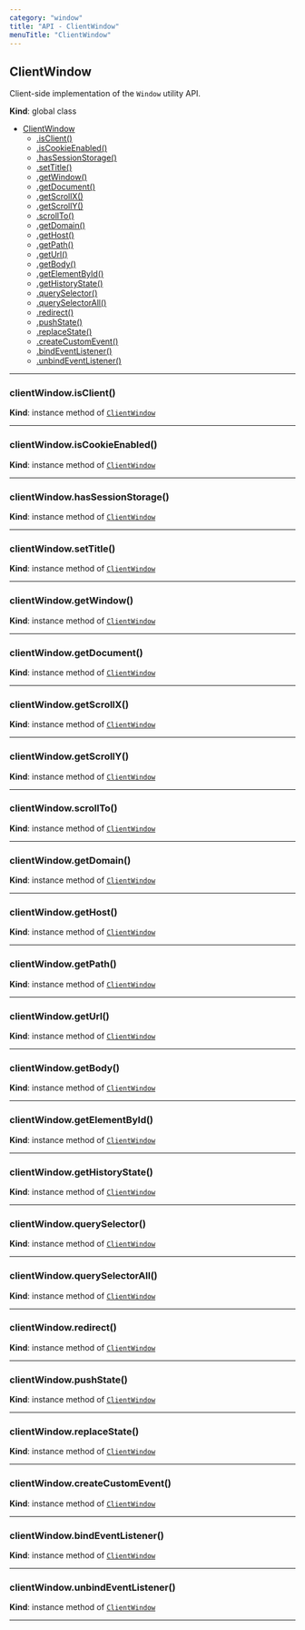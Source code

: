 ```yaml
---
category: "window"
title: "API - ClientWindow"
menuTitle: "ClientWindow"
---
```


## ClientWindow&nbsp;<a name="ClientWindow" href="https://github.com/seznam/ima/tree/17.7.0/window/ClientWindow.js#L8" target="_blank"><span class="icon"><i class="fas fa-external-link-alt fa-xs"></i></span></a>
Client-side implementation of the <code>Window</code> utility API.

**Kind**: global class  

* [ClientWindow](#ClientWindow)
    * [.isClient()](#ClientWindow+isClient)
    * [.isCookieEnabled()](#ClientWindow+isCookieEnabled)
    * [.hasSessionStorage()](#ClientWindow+hasSessionStorage)
    * [.setTitle()](#ClientWindow+setTitle)
    * [.getWindow()](#ClientWindow+getWindow)
    * [.getDocument()](#ClientWindow+getDocument)
    * [.getScrollX()](#ClientWindow+getScrollX)
    * [.getScrollY()](#ClientWindow+getScrollY)
    * [.scrollTo()](#ClientWindow+scrollTo)
    * [.getDomain()](#ClientWindow+getDomain)
    * [.getHost()](#ClientWindow+getHost)
    * [.getPath()](#ClientWindow+getPath)
    * [.getUrl()](#ClientWindow+getUrl)
    * [.getBody()](#ClientWindow+getBody)
    * [.getElementById()](#ClientWindow+getElementById)
    * [.getHistoryState()](#ClientWindow+getHistoryState)
    * [.querySelector()](#ClientWindow+querySelector)
    * [.querySelectorAll()](#ClientWindow+querySelectorAll)
    * [.redirect()](#ClientWindow+redirect)
    * [.pushState()](#ClientWindow+pushState)
    * [.replaceState()](#ClientWindow+replaceState)
    * [.createCustomEvent()](#ClientWindow+createCustomEvent)
    * [.bindEventListener()](#ClientWindow+bindEventListener)
    * [.unbindEventListener()](#ClientWindow+unbindEventListener)


* * *

### clientWindow.isClient()&nbsp;<a name="ClientWindow+isClient" href="https://github.com/seznam/ima/tree/17.7.0/window/ClientWindow.js#L16" target="_blank"><span class="icon"><i class="fas fa-external-link-alt fa-xs"></i></span></a>
**Kind**: instance method of [<code>ClientWindow</code>](#ClientWindow)  

* * *

### clientWindow.isCookieEnabled()&nbsp;<a name="ClientWindow+isCookieEnabled" href="https://github.com/seznam/ima/tree/17.7.0/window/ClientWindow.js#L23" target="_blank"><span class="icon"><i class="fas fa-external-link-alt fa-xs"></i></span></a>
**Kind**: instance method of [<code>ClientWindow</code>](#ClientWindow)  

* * *

### clientWindow.hasSessionStorage()&nbsp;<a name="ClientWindow+hasSessionStorage" href="https://github.com/seznam/ima/tree/17.7.0/window/ClientWindow.js#L30" target="_blank"><span class="icon"><i class="fas fa-external-link-alt fa-xs"></i></span></a>
**Kind**: instance method of [<code>ClientWindow</code>](#ClientWindow)  

* * *

### clientWindow.setTitle()&nbsp;<a name="ClientWindow+setTitle" href="https://github.com/seznam/ima/tree/17.7.0/window/ClientWindow.js#L52" target="_blank"><span class="icon"><i class="fas fa-external-link-alt fa-xs"></i></span></a>
**Kind**: instance method of [<code>ClientWindow</code>](#ClientWindow)  

* * *

### clientWindow.getWindow()&nbsp;<a name="ClientWindow+getWindow" href="https://github.com/seznam/ima/tree/17.7.0/window/ClientWindow.js#L59" target="_blank"><span class="icon"><i class="fas fa-external-link-alt fa-xs"></i></span></a>
**Kind**: instance method of [<code>ClientWindow</code>](#ClientWindow)  

* * *

### clientWindow.getDocument()&nbsp;<a name="ClientWindow+getDocument" href="https://github.com/seznam/ima/tree/17.7.0/window/ClientWindow.js#L66" target="_blank"><span class="icon"><i class="fas fa-external-link-alt fa-xs"></i></span></a>
**Kind**: instance method of [<code>ClientWindow</code>](#ClientWindow)  

* * *

### clientWindow.getScrollX()&nbsp;<a name="ClientWindow+getScrollX" href="https://github.com/seznam/ima/tree/17.7.0/window/ClientWindow.js#L73" target="_blank"><span class="icon"><i class="fas fa-external-link-alt fa-xs"></i></span></a>
**Kind**: instance method of [<code>ClientWindow</code>](#ClientWindow)  

* * *

### clientWindow.getScrollY()&nbsp;<a name="ClientWindow+getScrollY" href="https://github.com/seznam/ima/tree/17.7.0/window/ClientWindow.js#L88" target="_blank"><span class="icon"><i class="fas fa-external-link-alt fa-xs"></i></span></a>
**Kind**: instance method of [<code>ClientWindow</code>](#ClientWindow)  

* * *

### clientWindow.scrollTo()&nbsp;<a name="ClientWindow+scrollTo" href="https://github.com/seznam/ima/tree/17.7.0/window/ClientWindow.js#L103" target="_blank"><span class="icon"><i class="fas fa-external-link-alt fa-xs"></i></span></a>
**Kind**: instance method of [<code>ClientWindow</code>](#ClientWindow)  

* * *

### clientWindow.getDomain()&nbsp;<a name="ClientWindow+getDomain" href="https://github.com/seznam/ima/tree/17.7.0/window/ClientWindow.js#L110" target="_blank"><span class="icon"><i class="fas fa-external-link-alt fa-xs"></i></span></a>
**Kind**: instance method of [<code>ClientWindow</code>](#ClientWindow)  

* * *

### clientWindow.getHost()&nbsp;<a name="ClientWindow+getHost" href="https://github.com/seznam/ima/tree/17.7.0/window/ClientWindow.js#L117" target="_blank"><span class="icon"><i class="fas fa-external-link-alt fa-xs"></i></span></a>
**Kind**: instance method of [<code>ClientWindow</code>](#ClientWindow)  

* * *

### clientWindow.getPath()&nbsp;<a name="ClientWindow+getPath" href="https://github.com/seznam/ima/tree/17.7.0/window/ClientWindow.js#L124" target="_blank"><span class="icon"><i class="fas fa-external-link-alt fa-xs"></i></span></a>
**Kind**: instance method of [<code>ClientWindow</code>](#ClientWindow)  

* * *

### clientWindow.getUrl()&nbsp;<a name="ClientWindow+getUrl" href="https://github.com/seznam/ima/tree/17.7.0/window/ClientWindow.js#L131" target="_blank"><span class="icon"><i class="fas fa-external-link-alt fa-xs"></i></span></a>
**Kind**: instance method of [<code>ClientWindow</code>](#ClientWindow)  

* * *

### clientWindow.getBody()&nbsp;<a name="ClientWindow+getBody" href="https://github.com/seznam/ima/tree/17.7.0/window/ClientWindow.js#L138" target="_blank"><span class="icon"><i class="fas fa-external-link-alt fa-xs"></i></span></a>
**Kind**: instance method of [<code>ClientWindow</code>](#ClientWindow)  

* * *

### clientWindow.getElementById()&nbsp;<a name="ClientWindow+getElementById" href="https://github.com/seznam/ima/tree/17.7.0/window/ClientWindow.js#L145" target="_blank"><span class="icon"><i class="fas fa-external-link-alt fa-xs"></i></span></a>
**Kind**: instance method of [<code>ClientWindow</code>](#ClientWindow)  

* * *

### clientWindow.getHistoryState()&nbsp;<a name="ClientWindow+getHistoryState" href="https://github.com/seznam/ima/tree/17.7.0/window/ClientWindow.js#L152" target="_blank"><span class="icon"><i class="fas fa-external-link-alt fa-xs"></i></span></a>
**Kind**: instance method of [<code>ClientWindow</code>](#ClientWindow)  

* * *

### clientWindow.querySelector()&nbsp;<a name="ClientWindow+querySelector" href="https://github.com/seznam/ima/tree/17.7.0/window/ClientWindow.js#L159" target="_blank"><span class="icon"><i class="fas fa-external-link-alt fa-xs"></i></span></a>
**Kind**: instance method of [<code>ClientWindow</code>](#ClientWindow)  

* * *

### clientWindow.querySelectorAll()&nbsp;<a name="ClientWindow+querySelectorAll" href="https://github.com/seznam/ima/tree/17.7.0/window/ClientWindow.js#L166" target="_blank"><span class="icon"><i class="fas fa-external-link-alt fa-xs"></i></span></a>
**Kind**: instance method of [<code>ClientWindow</code>](#ClientWindow)  

* * *

### clientWindow.redirect()&nbsp;<a name="ClientWindow+redirect" href="https://github.com/seznam/ima/tree/17.7.0/window/ClientWindow.js#L173" target="_blank"><span class="icon"><i class="fas fa-external-link-alt fa-xs"></i></span></a>
**Kind**: instance method of [<code>ClientWindow</code>](#ClientWindow)  

* * *

### clientWindow.pushState()&nbsp;<a name="ClientWindow+pushState" href="https://github.com/seznam/ima/tree/17.7.0/window/ClientWindow.js#L180" target="_blank"><span class="icon"><i class="fas fa-external-link-alt fa-xs"></i></span></a>
**Kind**: instance method of [<code>ClientWindow</code>](#ClientWindow)  

* * *

### clientWindow.replaceState()&nbsp;<a name="ClientWindow+replaceState" href="https://github.com/seznam/ima/tree/17.7.0/window/ClientWindow.js#L189" target="_blank"><span class="icon"><i class="fas fa-external-link-alt fa-xs"></i></span></a>
**Kind**: instance method of [<code>ClientWindow</code>](#ClientWindow)  

* * *

### clientWindow.createCustomEvent()&nbsp;<a name="ClientWindow+createCustomEvent" href="https://github.com/seznam/ima/tree/17.7.0/window/ClientWindow.js#L198" target="_blank"><span class="icon"><i class="fas fa-external-link-alt fa-xs"></i></span></a>
**Kind**: instance method of [<code>ClientWindow</code>](#ClientWindow)  

* * *

### clientWindow.bindEventListener()&nbsp;<a name="ClientWindow+bindEventListener" href="https://github.com/seznam/ima/tree/17.7.0/window/ClientWindow.js#L205" target="_blank"><span class="icon"><i class="fas fa-external-link-alt fa-xs"></i></span></a>
**Kind**: instance method of [<code>ClientWindow</code>](#ClientWindow)  

* * *

### clientWindow.unbindEventListener()&nbsp;<a name="ClientWindow+unbindEventListener" href="https://github.com/seznam/ima/tree/17.7.0/window/ClientWindow.js#L214" target="_blank"><span class="icon"><i class="fas fa-external-link-alt fa-xs"></i></span></a>
**Kind**: instance method of [<code>ClientWindow</code>](#ClientWindow)  

* * *

